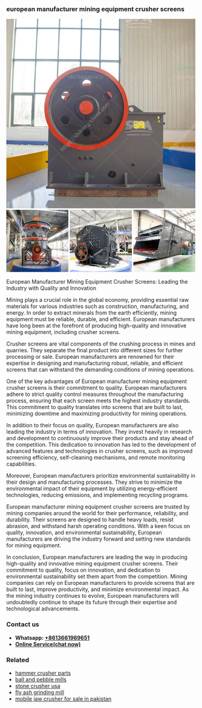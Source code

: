<h3>european manufacturer mining equipment crusher screens</h3><img src='1702260288.jpg' alt=''><p>European Manufacturer Mining Equipment Crusher Screens: Leading the Industry with Quality and Innovation</p><p>Mining plays a crucial role in the global economy, providing essential raw materials for various industries such as construction, manufacturing, and energy. In order to extract minerals from the earth efficiently, mining equipment must be reliable, durable, and efficient. European manufacturers have long been at the forefront of producing high-quality and innovative mining equipment, including crusher screens.</p><p>Crusher screens are vital components of the crushing process in mines and quarries. They separate the final product into different sizes for further processing or sale. European manufacturers are renowned for their expertise in designing and manufacturing robust, reliable, and efficient screens that can withstand the demanding conditions of mining operations.</p><p>One of the key advantages of European manufacturer mining equipment crusher screens is their commitment to quality. European manufacturers adhere to strict quality control measures throughout the manufacturing process, ensuring that each screen meets the highest industry standards. This commitment to quality translates into screens that are built to last, minimizing downtime and maximizing productivity for mining operations.</p><p>In addition to their focus on quality, European manufacturers are also leading the industry in terms of innovation. They invest heavily in research and development to continuously improve their products and stay ahead of the competition. This dedication to innovation has led to the development of advanced features and technologies in crusher screens, such as improved screening efficiency, self-cleaning mechanisms, and remote monitoring capabilities.</p><p>Moreover, European manufacturers prioritize environmental sustainability in their design and manufacturing processes. They strive to minimize the environmental impact of their equipment by utilizing energy-efficient technologies, reducing emissions, and implementing recycling programs.</p><p>European manufacturer mining equipment crusher screens are trusted by mining companies around the world for their performance, reliability, and durability. Their screens are designed to handle heavy loads, resist abrasion, and withstand harsh operating conditions. With a keen focus on quality, innovation, and environmental sustainability, European manufacturers are driving the industry forward and setting new standards for mining equipment.</p><p>In conclusion, European manufacturers are leading the way in producing high-quality and innovative mining equipment crusher screens. Their commitment to quality, focus on innovation, and dedication to environmental sustainability set them apart from the competition. Mining companies can rely on European manufacturers to provide screens that are built to last, improve productivity, and minimize environmental impact. As the mining industry continues to evolve, European manufacturers will undoubtedly continue to shape its future through their expertise and technological advancements.</p><h3>Contact us</h3><ul><li><strong>Whatsapp:&nbsp;<a href="https://wa.me/8613661969651">+8613661969651</a></strong></li><li><a href="https://swt.shibang-china.com/?git&amp;zhl&amp;european manufacturer mining equipment crusher screens"><strong>Online Service(chat now)</strong></a></li></ul><h3>Related</h3><ul><li><a href='hammer crusher parts.md'>hammer crusher parts</a></li><li><a href='ball and pebble mills.md'>ball and pebble mills</a></li><li><a href='stone crusher usa.md'>stone crusher usa</a></li><li><a href='fly ash grinding mill.md'>fly ash grinding mill</a></li><li><a href='mobile jaw crusher for sale in pakistan.md'>mobile jaw crusher for sale in pakistan</a></li></ul>